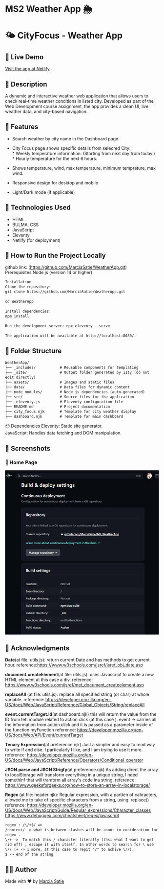 # MS2 Weather App 🌦️


# 🌤️ CityFocus - Weather App

## 🔗 Live Demo
[Visit the app at Netlify](https://ms2weatherapp.netlify.app/cityfocus/?city=berlin)

## 📜 Description
A dynamic and interactive weather web application that allows users to check real-time weather conditions in listed city. Developed as part of the Web Development course assignment, the app provides a clean UI, live weather data, and city-based navigation.

## 🎯 Features
-  Search weather by city name in the Dashboard page.
-  City Focus page shows specific details from selecred City: 
<br> * Weekly temperature information. (Starting from next day from today.)
<br> * Hourly temperature for the next 6 hours. 
    
-  Shows temperature, wind, max temperature, minimum temprature, max wind. 
-  Responsive design for desktop and mobile
-  Light/Dark mode (if applicable)

## 🚀 Technologies Used
- HTML
- BULMA, CSS
- JavaScript
- Eleventy
- Netlify (for deployment)
## 🧪 How to Run the Project Locally
github link: (https://github.com/MarciaSatie/WeatherApp.git)
<br>
    Prerequisites
    Node.js (version 14 or higher)​

    Installation
    Clone the repository:
    git clone https://github.com/MarciaSatie/WeatherApp.git

    cd WeatherApp

    Install dependencies:
    npm install

    Run the development server: npx eleventy --serve

    The application will be available at http://localhost:8080/.

## 📂 Folder Structure

```plaintext
WeatherApp/
├── _includes/           # Reusable components for templating
├── _site/               # Output folder generated by 11ty (do not edit directly)
├── assets/              # Images and static files
├── data/                # Data files for dynamic content
├── node_modules/        # Node.js dependencies (auto-generated)
├── src/                 # Source files for the application
├── .eleventy.js         # Eleventy configuration file
├── README.md            # Project documentation
├── city_focus.njk       # Template for city weather display
├── dashboard.njk        # Template for main dashboard
```

📦 Dependencies
Eleventy: Static site generator.​
<br>JavaScript: Handles data fetching and DOM manipulation.​

## 📸 Screenshots
### 📍 Home Page
![Netlify deploying from github](./assets/readMe/NetlifyWithGitHub.png)

## 🙌 Acknowledgments
**Date**(at file: utils.js): return current Date and has methods to get current hour.
reference:https://www.w3schools.com/jsref/jsref_obj_date.asp

**document.createElement**(at file: utils.js): uses Javascript to create a new HTML element at this case a div.
reference: https://www.w3schools.com/jsref/met_document_createelement.asp

**replaceAll** (at file: utils.js): replace all specified string (or char) at whole variable.
reference: https://developer.mozilla.org/en-US/docs/Web/JavaScript/Reference/Global_Objects/String/replaceAll

**event.currentTarget.id**(at dashboard.njk) this will return the value from the ID from teh module related to action click (at this case <a>).
event -> carries all the information from action click and it is passed as a parameter inside of the function myFunction
reference: https://developer.mozilla.org/en-US/docs/Web/API/Event/currentTarget

**Tenary Expression**(at preference.njk) Just a simpler and easy to read way to write if and else. I particularly I like, and I am trying to use it more.
reference: https://developer.mozilla.org/en-US/docs/Web/JavaScript/Reference/Operators/Conditional_operator

**JSON.parse and JSON Strigfy**(at preference.njk) As adding direct the array to localStorage will transform everything in a unique string, I need somethinf that will tranform all array's code ina  string. 
reference: https://www.geeksforgeeks.org/how-to-store-an-array-in-localstorage/

**Regex** (at file: header.njk): Regular expression, with a partten of cahracters, allowed me to take of specific characters from a string, using .replace()
reference: https://developer.mozilla.org/en-US/docs/Web/JavaScript/Guide/Regular_expressions/Character_classes
 https://www.debuggex.com/cheatsheet/regex/javascript

 ````
regex : /\/+$/ => 
/content/ -> what is between slashes will be count in cosideration for regex .
\/+ ->  To match this / character literally (thsi what I want to get rid off) , escape it with itself. In other words to search for \ use \// (+ -> 1 more, at this case to repit "/" to achive \//).
$ -> end of the string
````

## 🙋‍♂️ Author
Made with ❤️ by [Marcia Satie](https://github.com/yourusername)





